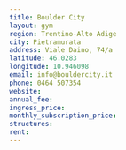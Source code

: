 ```yaml
---
title: Boulder City
layout: gym
region: Trentino-Alto Adige
city: Pietramurata
address: Viale Daino, 74/a
latitude: 46.0283
longitude: 10.946098
email: info@bouldercity.it
phone: 0464 507354
website: 
annual_fee: 
ingress_price: 
monthly_subscription_price: 
structures: 
rent: 
---
```


